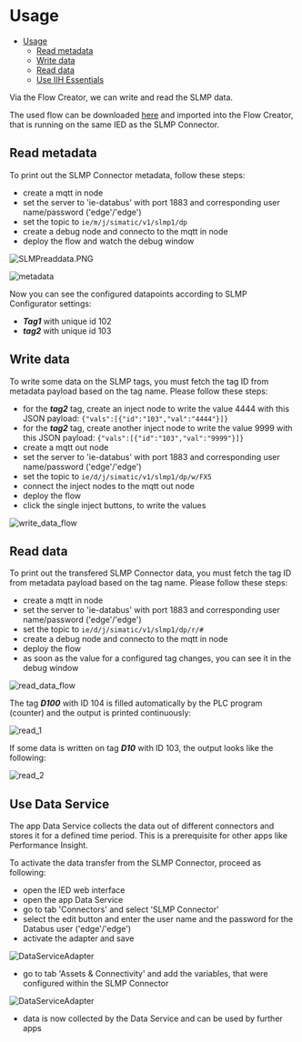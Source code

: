 # Usage

- [Usage](#usage)
  - [Read metadata](#read-metadata)
  - [Write data](#write-data)
  - [Read data](#read-data)
  - [Use IIH Essentials](#use-IIH-Essentials)
  
Via the Flow Creator, we can write and read the SLMP data.

The used flow can be downloaded [here](/src/flow.json) and imported into the Flow Creator, that is running on the same IED as the SLMP Connector.

## Read metadata

To print out the SLMP Connector metadata, follow these steps:

- create a mqtt in node
- set the server to 'ie-databus' with port 1883 and corresponding user name/password ('edge'/'edge')
- set the topic to `ie/m/j/simatic/v1/slmp1/dp`
- create a debug node and connecto to the mqtt in node
- deploy the flow and watch the debug window

![SLMPreaddata.PNG](/docs/graphics/SLMPreaddata.PNG)

![metadata](/docs/graphics/Metadata.png)

Now you can see the configured datapoints according to SLMP Configurator settings:

- ***Tag1*** with unique id 102
- ***tag2*** with unique id 103
  
## Write data

To write some data on the SLMP tags, you must fetch the tag ID from metadata payload based on the tag name. Please follow these steps:

- for the ***tag2*** tag, create an inject node to write the value 4444 with this JSON payload: `{"vals":[{"id":"103","val":"4444"}]}`
- for the ***tag2*** tag, create another inject node to write the value 9999 with this JSON payload: `{"vals":[{"id":"103","val":"9999"}]}`
- create a mqtt out node
- set the server to 'ie-databus' with port 1883 and corresponding user name/password ('edge'/'edge')
- set the topic to `ie/d/j/simatic/v1/slmp1/dp/w/FX5`
- connect the inject nodes to the mqtt out node
- deploy the flow
- click the single inject buttons, to write the values

![write_data_flow](/docs/graphics/Write_Data_Flow.png)

## Read data

To print out the transfered SLMP Connector data, you must fetch the tag ID from metadata payload based on the tag name. Please follow these steps:

- create a mqtt in node
- set the server to 'ie-databus' with port 1883 and corresponding user name/password ('edge'/'edge')
- set the topic to `ie/d/j/simatic/v1/slmp1/dp/r/#`
- create a debug node and connecto to the mqtt in node
- deploy the flow
- as soon as the value for a configured tag changes, you can see it in the debug window

![read_data_flow](/docs/graphics/Read_Data_Flow.png)

The tag ***D100*** with ID 104 is filled automatically by the PLC program (counter) and the output is printed continuously:

![read_1](/docs/graphics/Read_1.png)

If some data is written on tag ***D10*** with ID 103, the output looks like the following:

![read_2](/docs/graphics/Read_2.png)

## Use Data Service

The app Data Service collects the data out of different connectors and stores it for a defined time period. This is a prerequisite for other apps like Performance Insight.

To activate the data transfer from the SLMP Connector, proceed as following:

- open the IED web interface
- open the app Data Service
- go to tab 'Connectors' and select 'SLMP Connector'
- select the edit button and enter the user name and the password for the Databus user ('edge'/'edge')
- activate the adapter and save

![DataServiceAdapter](/docs/graphics/DataService_Adapter.png)

- go to tab 'Assets & Connectivity' and add the variables, that were configured within the SLMP Connector

![DataServiceAdapter](/docs/graphics/DataService_Add.png)

- data is now collected by the Data Service and can be used by further apps
